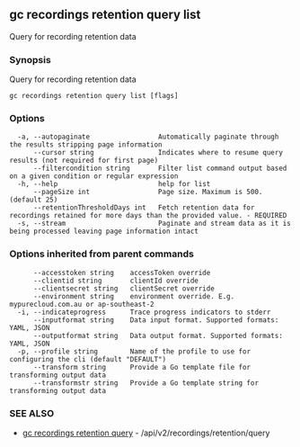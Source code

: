 ## gc recordings retention query list

Query for recording retention data

### Synopsis

Query for recording retention data

```
gc recordings retention query list [flags]
```

### Options

```
  -a, --autopaginate                 Automatically paginate through the results stripping page information
      --cursor string                Indicates where to resume query results (not required for first page)
      --filtercondition string       Filter list command output based on a given condition or regular expression
  -h, --help                         help for list
      --pageSize int                 Page size. Maximum is 500. (default 25)
      --retentionThresholdDays int   Fetch retention data for recordings retained for more days than the provided value. - REQUIRED
  -s, --stream                       Paginate and stream data as it is being processed leaving page information intact
```

### Options inherited from parent commands

```
      --accesstoken string    accessToken override
      --clientid string       clientId override
      --clientsecret string   clientSecret override
      --environment string    environment override. E.g. mypurecloud.com.au or ap-southeast-2
  -i, --indicateprogress      Trace progress indicators to stderr
      --inputformat string    Data input format. Supported formats: YAML, JSON
      --outputformat string   Data output format. Supported formats: YAML, JSON
  -p, --profile string        Name of the profile to use for configuring the cli (default "DEFAULT")
      --transform string      Provide a Go template file for transforming output data
      --transformstr string   Provide a Go template string for transforming output data
```

### SEE ALSO

* [gc recordings retention query](gc_recordings_retention_query.html)	 - /api/v2/recordings/retention/query


